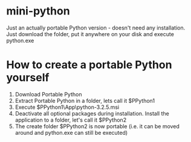 # mini-python
Just an actually portable Python version - doesn't need any installation.
Just download the folder, put it anywhere on your disk and execute python.exe

# How to create a portable Python yourself
1) Download Portable Python
2) Extract Portable Python in a folder, lets call it $PPython1
3) Execute $PPython1\App\python-3.2.5.msi
4) Deactivate all optional packages during installation. Install the application to a folder, let's call it $PPython2
5) The create folder $PPython2 is now portable (i.e. it can be moved around and python.exe can still be executed)